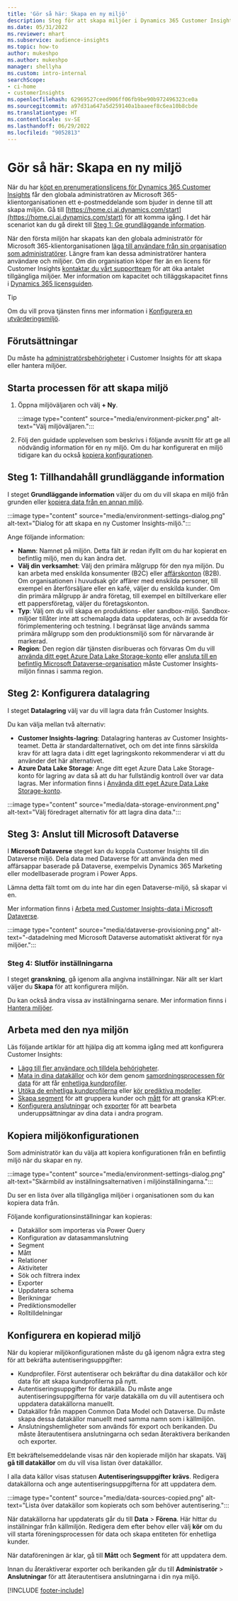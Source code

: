 ```yaml
---
title: 'Gör så här: Skapa en ny miljö'
description: Steg för att skapa miljöer i Dynamics 365 Customer Insights.
ms.date: 05/31/2022
ms.reviewer: mhart
ms.subservice: audience-insights
ms.topic: how-to
author: mukeshpo
ms.author: mukeshpo
manager: shellyha
ms.custom: intro-internal
searchScope:
- ci-home
- customerInsights
ms.openlocfilehash: 62969527ceed906ff06fb9be90b972496323ce0a
ms.sourcegitcommit: a97d31a647a5d259140a1baaeef8c6ea10b8cbde
ms.translationtype: HT
ms.contentlocale: sv-SE
ms.lasthandoff: 06/29/2022
ms.locfileid: "9052813"
---
```

# <a name="how-to-create-a-new-environment"></a>Gör så här: Skapa en ny miljö

När du har [köpt en prenumerationslicens för Dynamics 365 Customer Insights](paid-license.md) får den globala administratören av Microsoft 365-klientorganisationen ett e-postmeddelande som bjuder in denne till att skapa miljön. Gå till [https://home.ci.ai.dynamics.com/start](https://home.ci.ai.dynamics.com/start) för att komma igång. I det här scenariot kan du gå direkt till [Steg 1: Ge grundläggande information](#step-1-provide-basic-information).

När den första miljön har skapats kan den globala administratör för Microsoft 365-klientorganisationen [läga till användare från sin organisation som administratörer](permissions.md). Längre fram kan dessa administratörer hantera användare och miljöer. Om din organisation köper fler än en licens för Customer Insights [kontaktar du vårt supportteam](https://go.microsoft.com/fwlink/?linkid=2079641) för att öka antalet tillgängliga miljöer. Mer information om kapacitet och tilläggskapacitet finns i [Dynamics 365 licensguiden](https://go.microsoft.com/fwlink/?LinkId=866544).

> [!TIP]
> Om du vill prova tjänsten finns mer information i [Konfigurera en utvärderingsmiljö](trial-signup.md).

## <a name="prerequisites"></a>Förutsättningar

Du måste ha [administratörsbehörigheter](permissions.md) i Customer Insights för att skapa eller hantera miljöer.

## <a name="start-the-environment-creation-process"></a>Starta processen för att skapa miljö

1. Öppna miljöväljaren och välj **+ Ny**.
  
   :::image type="content" source="media/environment-picker.png" alt-text="Välj miljöväljaren.":::

1. Följ den guidade upplevelsen som beskrivs i följande avsnitt för att ge all nödvändig information för en ny miljö. Om du har konfigurerat en miljö tidigare kan du också [kopiera konfigurationen](#copy-the-environment-configuration).

## <a name="step-1-provide-basic-information"></a>Steg 1: Tillhandahåll grundläggande information

I steget **Grundläggande information** väljer du om du vill skapa en miljö från grunden eller [kopiera data från en annan miljö](#copy-the-environment-configuration).

   :::image type="content" source="media/environment-settings-dialog.png" alt-text="Dialog för att skapa en ny Customer Insights-miljö.":::

Ange följande information:

- **Namn**: Namnet på miljön. Detta fält är redan ifyllt om du har kopierat en befintlig miljö, men du kan ändra det.
- **Välj din verksamhet**: Välj den primära målgrupp för den nya miljön. Du kan arbeta med enskilda konsumenter (B2C) eller [affärskonton](work-with-business-accounts.md) (B2B). Om organisationen i huvudsak gör affärer med enskilda personer, till exempel en återförsäljare eller en kafé, väljer du enskilda kunder. Om din primära målgrupp är andra företag, till exempel en biltillverkare eller ett pappersföretag, väljer du företagskonton.
- **Typ**: Välj om du vill skapa en produktions- eller sandbox-miljö. Sandbox-miljöer tillåter inte att schemalagda data uppdateras, och är avsedda för förimplementering och testning. I begränsat läge används samma primära målgrupp som den produktionsmiljö som för närvarande är markerad.
- **Region**: Den region där tjänsten disribueras och förvaras Om du vill [använda ditt eget Azure Data Lake Storage-konto](own-data-lake-storage.md) eller [ansluta till en befintlig Microsoft Dataverse-organisation](customer-insights-dataverse.md) måste Customer Insights-miljön finnas i samma region.

## <a name="step-2-configure-data-storage"></a>Steg 2: Konfigurera datalagring

I steget **Datalagring** välj var du vill lagra data från Customer Insights.

Du kan välja mellan två alternativ:

- **Customer Insights-lagring**: Datalagring hanteras av Customer Insights-teamet. Detta är standardalternativet, och om det inte finns särskilda krav för att lagra data i ditt eget lagringskonto rekommenderar vi att du använder det här alternativet.
- **Azure Data Lake Storage**: Ange ditt eget Azure Data Lake Storage-konto för lagring av data så att du har fullständig kontroll över var data lagras. Mer information finns i [Använda ditt eget Azure Data Lake Storage-konto](own-data-lake-storage.md).

:::image type="content" source="media/data-storage-environment.png" alt-text="Välj föredraget alternativ för att lagra dina data.":::

## <a name="step-3-connect-to-microsoft-dataverse"></a>Steg 3: Anslut till Microsoft Dataverse

I **Microsoft Dataverse** steget kan du koppla Customer Insights till din Dataverse miljö. Dela data med Dataverse för att använda den med affärsappar baserade på Dataverse, exempelvis Dynamics 365 Marketing eller modellbaserade program i Power Apps.


Lämna detta fält tomt om du inte har din egen Dataverse-miljö, så skapar vi en.

Mer information finns i [Arbeta med Customer Insights-data i Microsoft Dataverse](customer-insights-dataverse.md).

:::image type="content" source="media/dataverse-provisioning.png" alt-text="-datadelning med Microsoft Dataverse automatiskt aktiverat för nya miljöer.":::

### <a name="step-4-finalize-the-settings"></a>Steg 4: Slutför inställningarna

I steget **granskning**, gå igenom alla angivna inställningar. När allt ser klart väljer du **Skapa** för att konfigurera miljön.

Du kan också ändra vissa av inställningarna senare. Mer information finns i [Hantera miljöer](manage-environments.md).

## <a name="work-with-your-new-environment"></a>Arbeta med den nya miljön

Läs följande artiklar för att hjälpa dig att komma igång med att konfigurera Customer Insights:

- [Lägg till fler användare och tilldela behörigheter](permissions.md).
- [Mata in dina datakällor](data-sources.md) och kör dem genom [samordningsprocessen för data](data-unification.md) för att får [enhetliga kundprofiler](customer-profiles.md).
- [Utöka de enhetliga kundprofilerna](enrichment-hub.md) eller [kör prediktiva modeller](predictions-overview.md).
- [Skapa segment](segments.md) för att gruppera kunder och [mått](measures.md) för att granska KPI:er.
- [Konfigurera anslutningar](connections.md) och [exporter](export-destinations.md) för att bearbeta underuppsättningar av dina data i andra program.

## <a name="copy-the-environment-configuration"></a>Kopiera miljökonfigurationen

Som administratör kan du välja att kopiera konfigurationen från en befintlig miljö när du skapar en ny.

:::image type="content" source="media/environment-settings-dialog.png" alt-text="Skärmbild av inställningsalternativen i miljöinställningarna.":::

Du ser en lista över alla tillgängliga miljöer i organisationen som du kan kopiera data från.

Följande konfigurationsinställningar kan kopieras:

- Datakällor som importeras via Power Query
- Konfiguration av datasammanslutning
- Segment
- Mått
- Relationer
- Aktiviteter
- Sök och filtrera index
- Exporter
- Uppdatera schema
- Berikningar
- Prediktionsmodeller
- Rolltilldelningar

## <a name="set-up-a-copied-environment"></a>Konfigurera en kopierad miljö

När du kopierar miljökonfigurationen måste du gå igenom några extra steg för att bekräfta autentiseringsuppgifter:

- Kundprofiler. Först autentiserar och bekräftar du dina datakällor och kör data för att skapa kundprofilerna på nytt.
- Autentiseringsuppgifter för datakälla. Du måste ange autentiseringsuppgifterna för varje datakälla om du vill autentisera och uppdatera datakällorna manuellt.
- Datakällor från mappen Common Data Model och Dataverse. Du måste skapa dessa datakällor manuellt med samma namn som i källmiljön.
- Anslutningshemligheter som används för export och berikanden. Du måste återautentisera anslutningarna och sedan återaktivera berikanden och exporter.

Ett bekräftelsemeddelande visas när den kopierade miljön har skapats. Välj **gå till datakällor** om du vill visa listan över datakällor.

I alla data källor visas statusen **Autentiseringsuppgifter krävs**. Redigera datakällorna och ange autentiseringsuppgifterna för att uppdatera dem.

:::image type="content" source="media/data-sources-copied.png" alt-text="Lista över datakällor som kopierats och som behöver autentisering.":::

När datakällorna har uppdaterats går du till **Data** > **Förena**. Här hittar du inställningar från källmiljön. Redigera dem efter behov eller välj **kör** om du vill starta föreningsprocessen för data och skapa entiteten för enhetliga kunder.

När dataföreningen är klar, gå till **Mått** och **Segment** för att uppdatera dem.

Innan du återaktiverar exporter och berikanden går du till **Administratör** > **Anslutningar** för att återautentisera anslutningarna i din nya miljö.

[!INCLUDE [footer-include](includes/footer-banner.md)]
